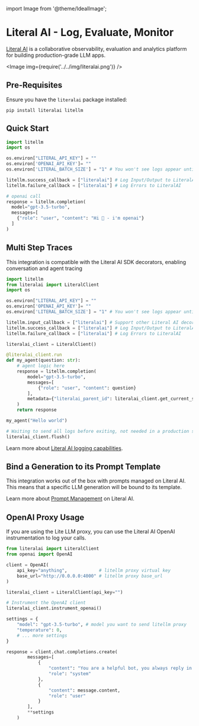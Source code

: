 import Image from '@theme/IdealImage';

# Literal AI - Log, Evaluate, Monitor

[Literal AI](https://literalai.com) is a collaborative observability, evaluation and analytics platform for building production-grade LLM apps.

<Image img={require('../../img/literalai.png')} />

## Pre-Requisites

Ensure you have the `literalai` package installed:

```shell
pip install literalai litellm
```

## Quick Start

```python
import litellm
import os

os.environ["LITERAL_API_KEY"] = ""
os.environ['OPENAI_API_KEY']= ""
os.environ['LITERAL_BATCH_SIZE'] = "1" # You won't see logs appear until the batch is full and sent

litellm.success_callback = ["literalai"] # Log Input/Output to LiteralAI
litellm.failure_callback = ["literalai"] # Log Errors to LiteralAI

# openai call
response = litellm.completion(
  model="gpt-3.5-turbo",
  messages=[
    {"role": "user", "content": "Hi 👋 - i'm openai"}
  ]
)
```

## Multi Step Traces

This integration is compatible with the Literal AI SDK decorators, enabling conversation and agent tracing

```py
import litellm
from literalai import LiteralClient
import os

os.environ["LITERAL_API_KEY"] = ""
os.environ['OPENAI_API_KEY']= ""
os.environ['LITERAL_BATCH_SIZE'] = "1" # You won't see logs appear until the batch is full and sent

litellm.input_callback = ["literalai"] # Support other Literal AI decorators and prompt templates
litellm.success_callback = ["literalai"] # Log Input/Output to LiteralAI
litellm.failure_callback = ["literalai"] # Log Errors to LiteralAI

literalai_client = LiteralClient()

@literalai_client.run
def my_agent(question: str):
    # agent logic here
    response = litellm.completion(
        model="gpt-3.5-turbo",
        messages=[
            {"role": "user", "content": question}
        ],
        metadata={"literalai_parent_id": literalai_client.get_current_step().id}
    )
    return response

my_agent("Hello world")

# Waiting to send all logs before exiting, not needed in a production server
literalai_client.flush()
```

Learn more about [Literal AI logging capabilities](https://docs.literalai.com/guides/logs).

## Bind a Generation to its Prompt Template

This integration works out of the box with prompts managed on Literal AI. This means that a specific LLM generation will be bound to its template.

Learn more about [Prompt Management](https://docs.literalai.com/guides/prompt-management#pull-a-prompt-template-from-literal-ai) on Literal AI.

## OpenAI Proxy Usage

If you are using the Lite LLM proxy, you can use the Literal AI OpenAI instrumentation to log your calls.

```py
from literalai import LiteralClient
from openai import OpenAI

client = OpenAI(
    api_key="anything",            # litellm proxy virtual key
    base_url="http://0.0.0.0:4000" # litellm proxy base_url
)

literalai_client = LiteralClient(api_key="")

# Instrument the OpenAI client
literalai_client.instrument_openai()

settings = {
    "model": "gpt-3.5-turbo", # model you want to send litellm proxy
    "temperature": 0,
    # ... more settings
}

response = client.chat.completions.create(
        messages=[
            {
                "content": "You are a helpful bot, you always reply in Spanish",
                "role": "system"
            },
            {
                "content": message.content,
                "role": "user"
            }
        ],
        **settings
    )

```
